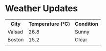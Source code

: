 # Weather Updates

<!-- WEATHER-UPDATE-START -->
<table><tr><th>City</th><th>Temperature (°C)</th><th>Condition</th></tr><tr><td>Valsad</td><td>26.8</td><td>Sunny</td></tr><tr><td>Boston</td><td>15.2</td><td>Clear</td></tr><tr><td></td><td></td><td></td></tr></table>
<!-- WEATHER-UPDATE-END -->
